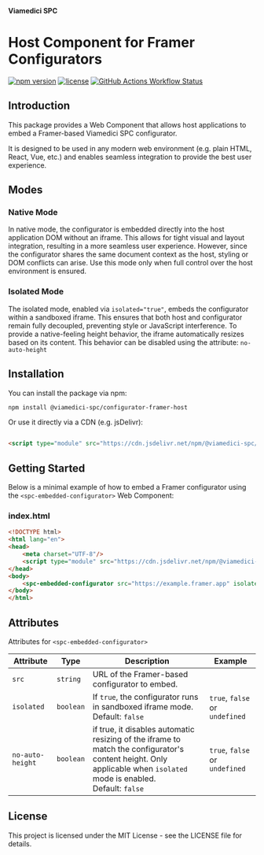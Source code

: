 <div >
  <strong>Viamedici SPC</strong>
</div>

# Host Component for Framer Configurators

[![npm version](https://img.shields.io/npm/v/@viamedici-spc/configurator-framer-host)](https://www.npmjs.com/package/@viamedici-spc/configurator-framer-host)
[![license](https://img.shields.io/npm/l/@viamedici-spc/configurator-framer-host)](https://github.com/viamedici-spc/configurator-framer-host/blob/main/LICENSE)
[![GitHub Actions Workflow Status](https://img.shields.io/github/actions/workflow/status/viamedici-spc/configurator-framer-host/main.yml?branch=main)](https://github.com/viamedici-spc/configurator-framer-host/actions/workflows/main.yml?query=branch%3Amain)

## Introduction

This package provides a Web Component that allows host applications to embed a Framer-based Viamedici SPC configurator.

It is designed to be used in any modern web environment (e.g. plain HTML, React, Vue, etc.) and enables seamless integration to provide the best user experience.

## Modes

### Native Mode

In native mode, the configurator is embedded directly into the host application DOM without an iframe. This allows for tight visual and layout integration, resulting in a more seamless user experience. However, since the configurator shares the same document context as the host, styling or DOM
conflicts can arise. Use this mode only when full control over the host environment is ensured.

### Isolated Mode

The isolated mode, enabled via `isolated="true"`, embeds the configurator within a sandboxed iframe. This ensures that both host and configurator remain fully decoupled, preventing style or JavaScript interference. To provide a native-feeling height behavior, the iframe automatically resizes based
on its content. This behavior can be disabled using the attribute: `no-auto-height`

## Installation

You can install the package via npm:

```bash
npm install @viamedici-spc/configurator-framer-host
```

Or use it directly via a CDN (e.g. jsDelivr):

```html

<script type="module" src="https://cdn.jsdelivr.net/npm/@viamedici-spc/configurator-framer-host@1.0.0"></script>
```

## Getting Started

Below is a minimal example of how to embed a Framer configurator using the `<spc-embedded-configurator>` Web Component:

### index.html

```html
<!DOCTYPE html>
<html lang="en">
<head>
    <meta charset="UTF-8"/>
    <script type="module" src="https://cdn.jsdelivr.net/npm/@viamedici-spc/configurator-framer-host@1.0.0"></script>
</head>
<body>
    <spc-embedded-configurator src="https://example.framer.app" isolated="true"/>
</body>
</html>
```

## Attributes

Attributes for `<spc-embedded-configurator>`

| Attribute                   | Type      | Description                                                                                                                                        | Example                                   |
|-----------------------------|-----------|----------------------------------------------------------------------------------------------------------------------------------------------------|-------------------------------------------|
| `src`                       | `string`  | URL of the Framer-based configurator to embed.
| `isolated`                  | `boolean` | If `true`, the configurator runs in sandboxed iframe mode.<br/>Default: `false`                                                                         | `true`, `false` or `undefined` |
| `no-auto-height`            | `boolean` | if true, it disables automatic resizing of the iframe to match the configurator's content height. Only applicable when `isolated` mode is enabled.<br/>Default: `false` | `true`, `false` or `undefined` |

## License

This project is licensed under the MIT License - see the LICENSE file for details.
